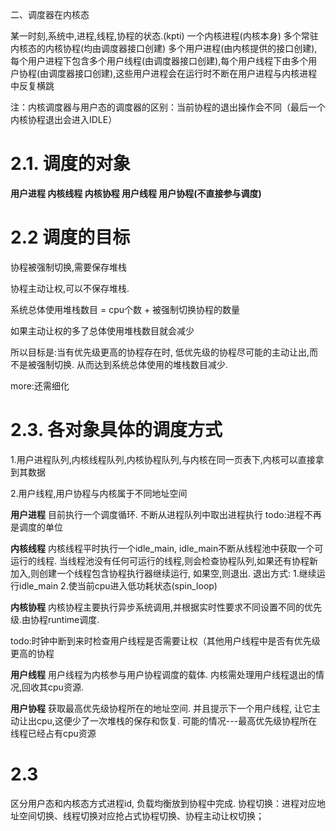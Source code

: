 二、调度器在内核态

某一时刻,系统中,进程,线程,协程的状态.(kpti)
一个内核进程(内核本身)
多个常驻内核态的内核协程(均由调度器接口创建)
多个用户进程(由内核提供的接口创建),每个用户进程下包含多个用户线程(由调度器接口创建),每个用户线程下由多个用户协程(由调度器接口创建),这些用户进程会在运行时不断在用户进程与内核进程中反复横跳

注：内核调度器与用户态的调度器的区别：当前协程的退出操作会不同（最后一个内核协程退出会进入IDLE）

# 2.1. 调度的对象

**用户进程 内核线程 内核协程 用户线程 用户协程(不直接参与调度)**


# 2.2 调度的目标

协程被强制切换,需要保存堆栈

协程主动让权,可以不保存堆栈.

系统总体使用堆栈数目 = cpu个数 + 被强制切换协程的数量

如果主动让权的多了总体使用堆栈数目就会减少

所以目标是:当有优先级更高的协程存在时, 低优先级的协程尽可能的主动让出,而不是被强制切换. 从而达到系统总体使用的堆栈数目减少.


more:还需细化

# 2.3. 各对象具体的调度方式

1.用户进程队列,内核线程队列,内核协程队列,与内核在同一页表下,内核可以直接拿到其数据

2.用户线程,用户协程与内核属于不同地址空间


**用户进程**
目前执行一个调度循环. 不断从进程队列中取出进程执行
todo:进程不再是调度的单位

**内核线程**
内核线程平时执行一个idle_main,  idle_main不断从线程池中获取一个可运行的线程.
当线程池没有任何可运行的线程,则会检查协程队列,如果还有协程新加入,则创建一个线程包含协程执行器继续运行, 如果空,则退出.
退出方式:
1.继续运行idle_main
2.使当前cpu进入低功耗状态(spin_loop)

**内核协程**
内核协程主要执行异步系统调用,并根据实时性要求不同设置不同的优先级.由协程runtime调度.

todo:时钟中断到来时检查用户线程是否需要让权（其他用户线程中是否有优先级更高的协程

**用户线程**
用户线程为内核参与用户协程调度的载体. 内核需处理用户线程退出的情况,回收其cpu资源.

**用户协程**
获取最高优先级协程所在的地址空间. 并且提示下一个用户线程, 让它主动让出cpu,这便少了一次堆栈的保存和恢复.  可能的情况---最高优先级协程所在线程已经占有cpu资源



# 2.3 
区分用户态和内核态方式进程id,
负载均衡放到协程中完成.
协程切换：进程对应地址空间切换、线程切换对应抢占式协程切换、协程主动让权切换；
